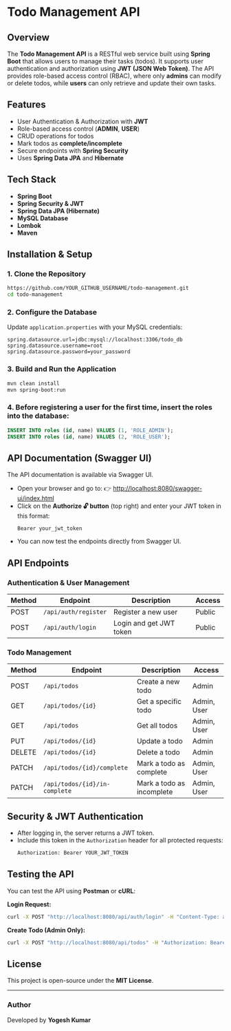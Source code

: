 # Todo Management API

## Overview
The **Todo Management API** is a RESTful web service built using **Spring Boot** that allows users to manage their tasks (todos). It supports user authentication and authorization using **JWT (JSON Web Token)**. The API provides role-based access control (RBAC), where only **admins** can modify or delete todos, while **users** can only retrieve and update their own tasks.

## Features
- User Authentication & Authorization with **JWT**
- Role-based access control (**ADMIN**, **USER**)
- CRUD operations for todos
- Mark todos as **complete/incomplete**
- Secure endpoints with **Spring Security**
- Uses **Spring Data JPA** and **Hibernate**

## Tech Stack
- **Spring Boot**
- **Spring Security & JWT**
- **Spring Data JPA (Hibernate)**
- **MySQL Database**
- **Lombok**
- **Maven**

## Installation & Setup

### 1. Clone the Repository
```sh
https://github.com/YOUR_GITHUB_USERNAME/todo-management.git
cd todo-management
```

### 2. Configure the Database
Update `application.properties` with your MySQL credentials:
```properties
spring.datasource.url=jdbc:mysql://localhost:3306/todo_db
spring.datasource.username=root
spring.datasource.password=your_password
```

### 3. Build and Run the Application
```sh
mvn clean install
mvn spring-boot:run
```

### 4. **Before registering a user for the first time, insert the roles into the database:**
   ```sql
   INSERT INTO roles (id, name) VALUES (1, 'ROLE_ADMIN');
   INSERT INTO roles (id, name) VALUES (2, 'ROLE_USER');
   ```

## API Documentation (Swagger UI)
The API documentation is available via Swagger UI.
- Open your browser and go to:
  👉 [http://localhost:8080/swagger-ui/index.html](http://localhost:8080/swagger-ui/index.html)
- Click on the **Authorize 🔓 button** (top right) and enter your JWT token in this format:
  ```
  Bearer your_jwt_token
  ```
- You can now test the endpoints directly from Swagger UI.

## API Endpoints

### **Authentication & User Management**
| Method | Endpoint         | Description                | Access |
|--------|----------------|----------------------------|--------|
| POST   | `/api/auth/register` | Register a new user       | Public |
| POST   | `/api/auth/login`    | Login and get JWT token  | Public |

### **Todo Management**
| Method | Endpoint           | Description                  | Access |
|--------|------------------|------------------------------|--------|
| POST   | `/api/todos`     | Create a new todo            | Admin  |
| GET    | `/api/todos/{id}` | Get a specific todo          | Admin, User |
| GET    | `/api/todos`     | Get all todos                | Admin, User |
| PUT    | `/api/todos/{id}` | Update a todo                | Admin  |
| DELETE | `/api/todos/{id}` | Delete a todo                | Admin  |
| PATCH  | `/api/todos/{id}/complete` | Mark a todo as complete | Admin, User |
| PATCH  | `/api/todos/{id}/in-complete` | Mark a todo as incomplete | Admin, User |

## Security & JWT Authentication
- After logging in, the server returns a JWT token.
- Include this token in the `Authorization` header for all protected requests:
  ```sh
  Authorization: Bearer YOUR_JWT_TOKEN
  ```

## Testing the API
You can test the API using **Postman** or **cURL**:

**Login Request:**
```sh
curl -X POST "http://localhost:8080/api/auth/login" -H "Content-Type: application/json" -d '{"usernameOrEmail": "user1", "password": "password123"}'
```

**Create Todo (Admin Only):**
```sh
curl -X POST "http://localhost:8080/api/todos" -H "Authorization: Bearer YOUR_JWT_TOKEN" -H "Content-Type: application/json" -d '{"title": "Complete project", "description": "Finish Spring Boot app"}'
```

## License
This project is open-source under the **MIT License**.

---
### Author
Developed by **Yogesh Kumar**

